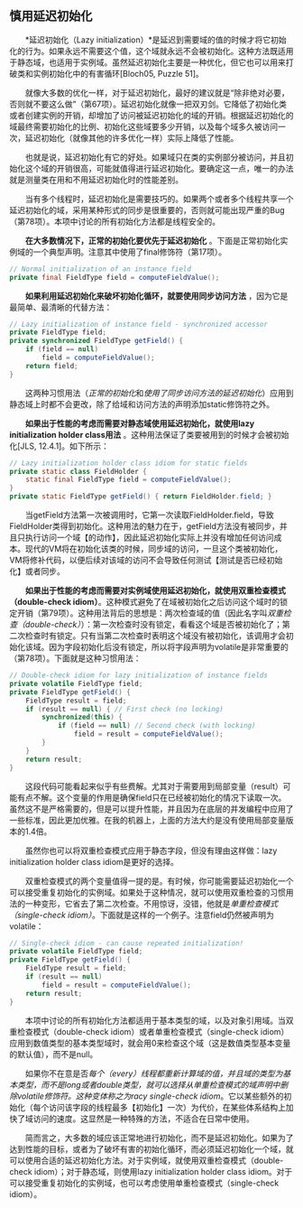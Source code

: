 ## 慎用延迟初始化

&emsp;&emsp;*延迟初始化（Lazy initialization）*是延迟到需要域的值的时候才将它初始化的行为。如果永远不需要这个值，这个域就永远不会被初始化。这种方法既适用于静态域，也适用于实例域。虽然延迟初始化主要是一种优化，但它也可以用来打破类和实例初始化中的有害循环\[Bloch05, Puzzle 51\]。

&emsp;&emsp;就像大多数的优化一样，对于延迟初始化，最好的建议就是“除非绝对必要，否则就不要这么做”（第67项）。延迟初始化就像一把双刃剑。它降低了初始化类或者创建实例的开销，却增加了访问被延迟初始化的域的开销。根据延迟初始化的域最终需要初始化的比例、初始化这些域要多少开销，以及每个域多久被访问一次，延迟初始化（就像其他的许多优化一样）实际上降低了性能。

&emsp;&emsp;也就是说，延迟初始化有它的好处。如果域只在类的实例部分被访问，并且初始化这个域的开销很高，可能就值得进行延迟初始化。要确定这一点，唯一的办法就是测量类在用和不用延迟初始化时的性能差别。

&emsp;&emsp;当有多个线程时，延迟初始化是需要技巧的。如果两个或者多个线程共享一个延迟初始化的域，采用某种形式的同步是很重要的，否则就可能出现严重的Bug（第78项）。本项中讨论的所有初始化方法都是线程安全的。

&emsp;&emsp;**在大多数情况下，正常的初始化要优先于延迟初始化** 。下面是正常初始化实例域的一个典型声明。注意其中使用了final修饰符（第17项）。

```java
// Normal initialization of an instance field 
private final FieldType field = computeFieldValue();
```

&emsp;&emsp;**如果利用延迟初始化来破坏初始化循环，就要使用同步访问方法** ，因为它是最简单、最清晰的代替方法：

```java
// Lazy initialization of instance field - synchronized accessor
private FieldType field;
private synchronized FieldType getField() {
    if (field == null)
        field = computeFieldValue();
    return field;
}
```

&emsp;&emsp;这两种习惯用法（*正常的初始化*和*使用了同步访问方法的延迟初始化*）应用到静态域上时都不会更改，除了给域和访问方法的声明添加static修饰符之外。

&emsp;&emsp;**如果出于性能的考虑而需要对静态域使用延迟初始化，就使用lazy initialization holder class用法** 。这种用法保证了类要被用到的时候才会被初始化\[JLS, 12.4.1\]。如下所示：

```java
// Lazy initialization holder class idiom for static fields
private static class FieldHolder {
    static final FieldType field = computeFieldValue();
}
private static FieldType getField() { return FieldHolder.field; }
```

&emsp;&emsp;当getField方法第一次被调用时，它第一次读取FieldHolder.field，导致FieldHolder类得到初始化。这种用法的魅力在于，getField方法没有被同步，并且只执行访问一个域【的动作】，因此延迟初始化实际上并没有增加任何访问成本。现代的VM将在初始化该类的时候，同步域的访问，一旦这个类被初始化，VM将修补代码，以便后续对该域的访问不会导致任何测试【测试是否已经初始化】或者同步。

&emsp;&emsp;**如果出于性能的考虑而需要对实例域使用延迟初始化，就使用双重检查模式（double-check idiom）**。这种模式避免了在域被初始化之后访问这个域时的锁定开销（第79项）。这种用法背后的思想是：两次检查域的值（因此名字叫*双重检查（double-check）*）：第一次检查时没有锁定，看看这个域是否被初始化了；第二次检查时有锁定。只有当第二次检查时表明这个域没有被初始化，该调用才会初始化该域。因为字段初始化后没有锁定，所以将字段声明为volatile是非常重要的（第78项）。下面就是这种习惯用法：

```java
// Double-check idiom for lazy initialization of instance fields
private volatile FieldType field;
private FieldType getField() {
    FieldType result = field;
    if (result == null) { // First check (no locking)
        synchronized(this) {
            if (field == null) // Second check (with locking)
                field = result = computeFieldValue();
        }
    }
    return result;
}
```

&emsp;&emsp;这段代码可能看起来似乎有些费解。尤其对于需要用到局部变量（result）可能有点不解。这个变量的作用是确保field只在已经被初始化的情况下读取一次。虽然这不是严格需要的，但是可以提升性能，并且因为在底层的并发编程中应用了一些标准，因此更加优雅。在我的机器上，上面的方法大约是没有使用局部变量版本的1.4倍。

&emsp;&emsp;虽然你也可以将双重检查模式应用于静态字段，但没有理由这样做：lazy initialization holder class idiom是更好的选择。

&emsp;&emsp;双重检查模式的两个变量值得一提的是。有时候，你可能需要延迟初始化一个可以接受重复初始化的实例域。如果处于这种情况，就可以使用双重检查的习惯用法的一种变形，它省去了第二次检查。不用惊讶，没错，他就是*单重检查模式（single-check idiom）*。下面就是这样的一个例子。注意field仍然被声明为volatile：

```java
// Single-check idiom - can cause repeated initialization!
private volatile FieldType field;
private FieldType getField() {
    FieldType result = field;
    if (result == null)
        field = result = computeFieldValue();
    return result;
}
```

&emsp;&emsp;本项中讨论的所有初始化方法都适用于基本类型的域，以及对象引用域。当双重检查模式（double-check idiom）或者单重检查模式（single-check idiom）应用到数值类型的基本类型域时，就会用0来检查这个域（这是数值类型基本变量的默认值），而不是null。

&emsp;&emsp;如果你不在意是否*每个（every）*线程都重新计算域的值，并且域的类型为基本类型，而不是long或者double类型，就可以选择从单重检查模式的域声明中删除volatile修饰符。这种变体称之为*racy single-check idiom*。它以某些额外的初始化（每个访问该字段的线程最多【初始化】一次）为代价，在某些体系结构上加快了域访问的速度。这显然是一种特殊的方法，不适合在日常中使用。

&emsp;&emsp;简而言之，大多数的域应该正常地进行初始化，而不是延迟初始化。如果为了达到性能的目标，或者为了破坏有害的初始化循环，而必须延迟初始化一个域，就可以使用合适的延迟初始化方法。对于实例域，就使用双重检查模式（double-check idiom）；对于静态域，则使用lazy initialization holder class idiom。对于可以接受重复初始化的实例域，也可以考虑使用单重检查模式（single-check idiom）。